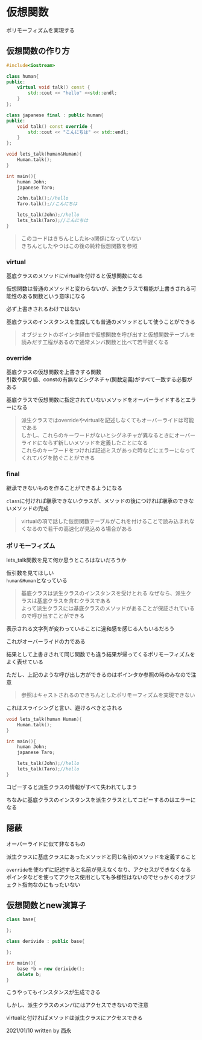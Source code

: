# 仮想関数

ポリモーフィズムを実現する

## 仮想関数の作り方

```C++
#include<iostream>

class human{
public:
    virtual void talk() const {
        std::cout << "hello" <<std::endl;
    }
};

class japanese final : public human{
public:
    void talk() const override {
        std::cout << "こんにちは" << std::endl;
    }
};

void lets_talk(human&Human){
    Human.talk();
}

int main(){
    human John;
    japanese Taro;

    John.talk();//hello
    Taro.talk();//こんにちは

    lets_talk(John);//hello
    lets_talk(Taro);//こんにちは
}
```

>このコードはきちんとしたis-a関係になっていない  
きちんとしたやつはこの後の純粋仮想関数を参照

### virtual

基底クラスのメソッドにvirtualを付けると仮想関数になる

仮想関数は普通のメソッドと変わらないが、派生クラスで機能が上書きされる可能性のある関数という意味になる

必ず上書きされるわけではない

基底クラスのインスタンスを生成しても普通のメソッドとして使うことができる
>オブジェクトのポインタ経由で仮想関数を呼び出すと仮想関数テーブルを読みだす工程があるので通常メンバ関数と比べて若干遅くなる

### override

基底クラスの仮想関数を上書きする関数  
引数や戻り値、constの有無などシグネチャ(関数定義)がすべて一致する必要がある

基底クラスで仮想関数に指定されていないメソッドをオーバーライドするとエラーになる

>派生クラスではoverrideやvirtualを記述しなくてもオーバーライドは可能である  
しかし、これらのキーワードがないとシグネチャが異なるときにオーバーライドにならず新しいメソッドを定義したことになる  
これらのキーワードをつければ記述ミスがあった時などにエラーになってくれてバグを防ぐことができる

### final

継承できないものを作ることができるようになる

`class`に付ければ継承できないクラスが、メソッドの後につければ継承のできないメソッドの完成

>virtualの項で話した仮想関数テーブルがこれを付けることで読み込まれなくなるので若干の高速化が見込める場合がある

### ポリモーフィズム

lets_talk関数を見て何か思うところはないだろうか

仮引数を見てほしい  
`human&Human`となっている

>基底クラスは派生クラスのインスタンスを受けとれる
なぜなら、派生クラスは基底クラスを含むクラスである  
よって派生クラスには基底クラスのメソッドがあることが保証されているので呼び出すことができる

表示される文字列が変わっていることに違和感を感じる人もいるだろう

これがオーバーライドの力である

結果として上書きされて同じ関数でも違う結果が帰ってくるポリモーフィズムをよく表せている

ただし、上記のような呼び出し方ができるのはポインタか参照の時のみなので注意

>参照はキャストされるのできちんとしたポリモーフィズムを実現できない

これはスライシングと言い、避けるべきとされる

```C++
void lets_talk(human Human){
    Human.talk();
}

int main(){
    human John;
    japanese Taro;

    lets_talk(John);//hello
    lets_talk(Taro);//hello
}
```

コピーすると派生クラスの情報がすべて失われてしまう  

ちなみに基底クラスのインスタンスを派生クラスとしてコピーするのはエラーになる

## 隠蔽

オーバーライドに似て非なるもの

派生クラスに基底クラスにあったメソッドと同じ名前のメソッドを定義すること

`override`を使わずに記述すると名前が見えなくなり、アクセスができなくなる  
ポインタなどを使ってアクセス使用としても多様性はないのでせっかくのオブジェクト指向なのにもったいない

## 仮想関数とnew演算子

```C++
class base{

};

class derivide : public base{

};

int main(){
    base *b = new derivide();
    delete b;
}
```

こうやってもインスタンスが生成できる

しかし、派生クラスのメンバにはアクセスできないので注意

virtualと付ければメソッドは派生クラスにアクセスできる

2021/01/10
written by 西永
